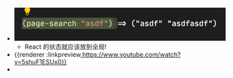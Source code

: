 - ![image.png](../assets/image_1652579923712_0.png)
	- React 的状态就应该放到全局!
- {{renderer :linkpreview,https://www.youtube.com/watch?v=5shuF1ESUx0}}
-